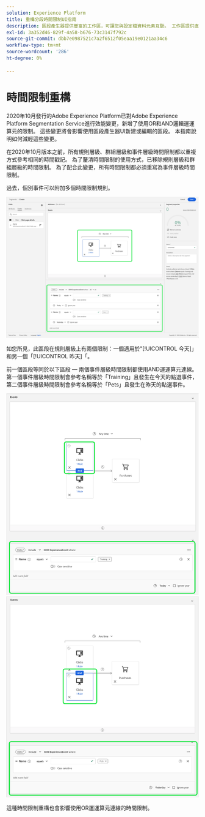 ```yaml
---
solution: Experience Platform
title: 重構分段時間限制UI指南
description: 區段產生器提供豐富的工作區，可讓您與設定檔資料元素互動。 工作區提供直覺式控制項來建置和編輯規則，例如用來表示資料屬性的拖放圖磚。
exl-id: 3a352d46-829f-4a58-b676-73c3147f792c
source-git-commit: dbb7e0987521c7a2f6512f05eaa19e0121aa34c6
workflow-type: tm+mt
source-wordcount: '286'
ht-degree: 0%

---
```


# 時間限制重構

2020年10月發行的Adobe Experience Platform已對Adobe Experience Platform Segmentation Service進行效能變更，新增了使用OR和AND邏輯運運算元的限制。 這些變更將會影響使用區段產生器UI新建或編輯的區段。 本指南說明如何減輕這些變更。

在2020年10月版本之前，所有規則層級、群組層級和事件層級時間限制都以重複方式參考相同的時間戳記。 為了釐清時間限制的使用方式，已移除規則層級和群組層級的時間限制。 為了配合此變更，所有時間限制都必須重寫為事件層級時間限制。

過去，個別事件可以附加多個時間限制規則。

![「區段產生器」會反白顯示前一個時間限制樣式。](../images/ui/segment-refactoring/former-time-constraint.png)

如您所見，此區段在規則層級上有兩個限制：一個適用於&quot;[!UICONTROL 今天]」和另一個「[!UICONTROL 昨天]「。

前一個區段等同於以下區段 — 兩個事件層級時間限制都使用AND運運算元連線。 第一個事件層級時間限制會參考名稱等於「Training」且發生在今天的點選事件，第二個事件層級時間限制會參考名稱等於「Pets」且發生在昨天的點選事件。

![新的時間限制樣式會在「區段產生器」中反白顯示。](../images/ui/segment-refactoring/time-constraint-1.png) ![新的時間限制樣式會在「區段產生器」中反白顯示。](../images/ui/segment-refactoring/time-constraint-2.png)

這種時間限制重構也會影響使用OR運運算元連線的時間限制。
